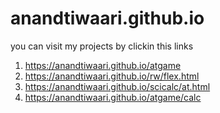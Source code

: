 # anandtiwaari.github.io
you can visit my projects by clickin this links
1) https://anandtiwaari.github.io/atgame
2) https://anandtiwaari.github.io/rw/flex.html
3) https://anandtiwaari.github.io/scicalc/at.html
4) https://anandtiwaari.github.io/atgame/calc
